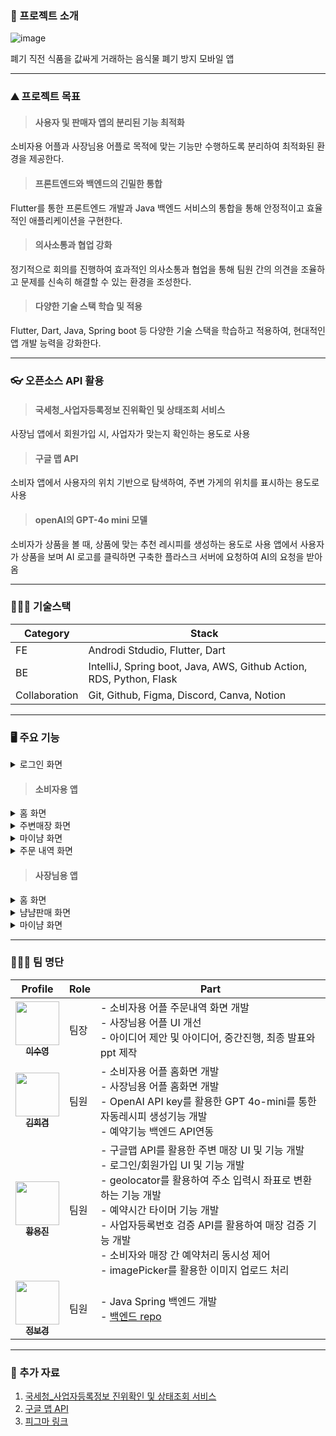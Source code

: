 ### 📖 프로젝트 소개

  ![image](https://github.com/user-attachments/assets/968f40b6-70de-4b74-9f88-e9c187da5530)

폐기 직전 식품을 값싸게 거래하는 음식물 폐기 방지 모바일 앱

--------

### ⛰️ 프로젝트 목표
> #### 사용자 및 판매자 앱의 분리된 기능 최적화
소비자용 어플과 사장님용 어플로 목적에 맞는 기능만 수행하도록 분리하여 최적화된 환경을 제공한다.
>#### 프론트엔드와 백엔드의 긴밀한 통합
Flutter를 통한 프론트엔드 개발과 Java 백엔드 서비스의 통합을 통해 안정적이고 효율적인 애플리케이션을 구현한다.
>#### 의사소통과 협업 강화
정기적으로 회의를 진행하여 효과적인 의사소통과 협업을 통해 팀원 간의 의견을 조율하고 문제를 신속히 해결할 수 있는 환경을 조성한다.
>#### 다양한 기술 스택 학습 및 적용
Flutter, Dart, Java, Spring boot 등 다양한 기술 스택을 학습하고 적용하여, 현대적인 앱 개발 능력을 강화한다.

--------

### 👓 오픈소스 API 활용

> #### 국세청_사업자등록정보 진위확인 및 상태조회 서비스
사장님 앱에서 회원가입 시, 사업자가 맞는지 확인하는 용도로 사용
> #### 구글 맵 API
소비자 앱에서 사용자의 위치 기반으로 탐색하여, 주변 가게의 위치를 표시하는 용도로 사용
> #### openAI의 GPT-4o mini 모델
소비자가 상품을 볼 때, 상품에 맞는 추천 레시피를 생성하는 용도로 사용
앱에서 사용자가 상품을 보며 AI 로고를 클릭하면 구축한 플라스크 서버에 요청하여 AI의 요청을 받아옴

--------

### 👨🏻‍💻 기술스택
|**Category**|**Stack**|
|------|---|
|FE|Androdi Stdudio, Flutter, Dart|
|BE|IntelliJ, Spring boot, Java, AWS, Github Action, RDS, Python, Flask|
|Collaboration|Git, Github, Figma, Discord, Canva, Notion|
--------

### 🖥 ️주요 기능
<details>
<summary>로그인 화면</summary>
<div markdown="1">

  >#### 로그인 화면

<p align="center">
  
</p>

로그인을 통해 사용자가 간편하게 앱에 로그인할 수 있도록 한다. 회원가입을 할 때 사용자에 대한 정확한 정보를 얻도록 한다. 한 번 로그인을 진행하고 나면, 다음 번에 앱에 접속할 때 자동으로 로그인하여 보다 편리한 앱 사용감을 제공한다. 
</div>
</details>

> #### 소비자용 앱

<details>
<summary>홈 화면</summary>
<div markdown="1">

  >#### 홈 화면

<p align="center"> 
  
</p>

사용자가 접근하는 홈 화면은 반경 내 매장에서 판매중인 상품을 바로 확인할 수 있도록 하여 사용자 편의성을 고려한다. 사장님용 어플에서 등록된 상품이 소비자용 어플 홈화면에 카드형식으로 출력되고, 카드에는 등록된 상품의 사진, 상품의 이름, 상품의 마감기한까지 남은 시간, 매장 정보가 담겨있다. 상품카드들은 남은 마감시간을 기준으로 내림차순으로 정렬된다. 상품을 클릭하면 예약을 할 수 있는 화면으로 바로 넘어가게 되어 상품 예약 기능에 빠르게 접근할 수 있도록 한다. 상품수량이 모두 예약처리 된경우 해당 상품카드는 홈화면에서 제거된다.
  >#### 예약 화면

<p align="center"> 
  
</p>

예약 화면에서 해당 상품에 대한 AI의 레시피 추천, 사장님의 레시피 추천, 사용자의 레시피 추천을 확인할 수 있도록 하여 사용자에게 추가 정보를 제공한다. 예약하기 버튼을 통해 몇 개 예약할 것인지, 금액은 총 얼마인지 확인할 수 있다.
</div>
</details>

<details>
<summary>주변매장 화면</summary>
<div markdown="1">
  
  >#### 주변매장 화면

<p align="center"> 
  
</p>

지도를 통해 매장의 위치를 확인할 수 있는 화면이다. 매장 정보를 관리하는 데이터베이스에서 사용자의 위치를 기반으로 반경 4km 이내에 포함되어 있는 매장들을 필터링하고 지도에 마커를 보여주도록 한다. 이를 통해 소비자에게 불필요한 정보를 제공하지 않도록 한다. 또한 마커를 클릭하면 매장에 대한 정보를 확인할 수 있으며 하트 아이콘을 눌러 관심매장으로 등록할 수 있고 메뉴 버튼을 통해 매장 상세 화면으로 넘어간다.
  >#### 매장 상세 화면

<p align="center"> 
  
</p>

마커를 클릭한 후 매장 정보에서 메뉴 버튼을 클릭하면 해당 매장에서 판매하고 있는 상품들을 조회할 수 있다. 이를 통해 사용자가 원하는 매장의 상품들만 볼 수 있도록 한다.
</div>
</details>

<details>
<summary>마이냠 화면</summary>
<div markdown="1">

  >#### 마이냠 화면

<p align="center"> 
  
</p>

사용자의 정보를 관리하는 화면이다. 해당 화면에서 프로필 정보 수정 혹은 관심 매장 관리 화면으로 넘어갈 수 있다.
  >#### 프로필 수정 화면

<p align="center"> 
  
</p>

프로필 수정 화면에서는 프로필 이미지, 닉네임을 수정할 수 있다.
  >#### 관심 매장 관리 화면

<p align="center"> 
  
</p>

관심 매장 관리 화면에서는 사용자가 등록한 관심 매장의 목록을 확인할 수 있다. 해당 화면에서 관심 매장을 해제하거나 매장 상세 화면으로 넘어갈 수 있다.

</div>
</details>

<details>
<summary>주문 내역 화면</summary>
<div markdown="1">
  
  >#### 주문 내역 화면

<p align="center"> 
  
</p>

사용자가 이전에 어떤 상품을 주문했는지 확인할 수 있는 화면이다. 해당 화면에서 현재 예약중인 상품도 확인할 수 있어 현재 남은 시간이 얼마인지 빠르게 확인할 수 있다.
</div>
</details>

> #### 사장님용 앱

<details>
<summary>홈 화면</summary>
<div markdown="1">

  >#### 홈 화면

<p align="cente님용 앱

<details>
<summary>홈 화면</summary>
<div markdown="1">
  
  >#### 내정보 화면

<p align="center"> 
  
</p>

사용자가 등록한 상품들을 확인할 수 있는 화면이다. 이를 통해 상품을 품절처리하거나 숨김 기능도 가능하며 새로운 상품을 추가하는 상품 등록 화면으로 넘어갈 수 있다.
  >#### 상품 등록 화면

<p align="center"> 
  
</p>

상품 정보를 입력받아 상품을 등록할 수 있는 화면이다. 이를 통해 소비자용 어플에서 매장에서 등록한 상품을 예약할 수 있도록 한다.
</div>
</details>

<details>
<summary>냠냠판매 화면</summary>
<div markdown="1">

  >#### 냠냠판매 화면

<p align="center"> 
  
</p>

소비자가 예약 신청 시 수락하거나 취소할 수 있다. 취소 버튼을 클릭할 경우 소비자와 예약이 성립되지 않도록 하고 상품 갯수가 차감되지 않는다. 수락 버튼을 클릭할 경우 소비자와 예약이 성립되어 사장님이 등록한 예약 시간이 흐르게 된다. 예약 시간 타이머는 다른 화면을 갔다와도 유지되며 0이 될 경우 소비자가 상품을 수령하였는지 미수령하였는지 선택할 수 있으며, 시간 내에 상품을 수령했을 경우 미리 선택할 수 있다.
</div>
</details>

<details>
<summary>마이냠 화면</summary>
<div markdown="1">
  
  >#### 마이냠 화면

<p align="center"> 
  
</p>

사장님의 프로필 정보와 가게 정보를 관리할 수 있는 화면이다.
</div>
</details>


--------


### 👨‍👦‍👦 팀 명단
| Profile | Role | Part |
| ------- | ---- | ---- |
| <div align="center"><a href="https://github.com/ttatjwi"><img src="https://avatars.githubusercontent.com/u/144876617?v=4" width="70px;" alt=""/><br/><sub><b>이수영</b><sub></a></div> | 팀장 | - 소비자용 어플 주문내역 화면 개발<br/>- 사장님용 어플 UI 개선 <br/>- 아이디어 제안 및 아이디어, 중간진행, 최종 발표와 ppt 제작 |
| <div align="center"><a href="https://github.com/geemmmii" width="70px;" alt=""/><img src="https://avatars.githubusercontent.com/u/108430795?v=4" width="70px;" alt=""/><br/><sub><b>김희겸</b></sub></a></div> | 팀원 | - 소비자용 어플 홈화면 개발<br/>- 사장님용 어플 홈화면 개발<br/>- OpenAI API key를 활용한 GPT 4o-mini를 통한 자동레시피 생성기능 개발<br/>- 예약기능 백엔드 API연동 |
| <div align="center"><a href="https://github.com/Jinoko01"><img src="https://avatars.githubusercontent.com/u/126740959?v=4" width="70px;" alt=""/><br/><sub><b>황용진</b></sub></a></div> | 팀원 | - 구글맵 API를 활용한 주변 매장 UI 및 기능 개발<br/>- 로그인/회원가입 UI 및 기능 개발<br/>- geolocator를 활용하여 주소 입력시 좌표로 변환하는 기능 개발<br/>- 예약시간 타이머 기능 개발<br/>- 사업자등록번호 검증 API를 활용하여 매장 검증 기능 개발<br/>- 소비자와 매장 간 예약처리 동시성 제어<br/>- imagePicker를 활용한 이미지 업로드 처리 | 
| <div align="center"><a href="https://github.com/jungbk0808"><img src="https://avatars.githubusercontent.com/u/120279225?v=4" width="70px;" alt=""/><br/><sub><b>정보경</b></sub></a></div> | 팀원 | - Java Spring 백엔드 개발<br/>- [백엔드 repo](https://github.com/LastNyam/last_nyam_server) | 


--------

### 👀 추가 자료
1. [국세청_사업자등록정보 진위확인 및 상태조회 서비스](https://www.data.go.kr/tcs/dss/selectApiDataDetailView.do?publicDataPk=15081808)
2. [구글 맵 API](https://developers.google.com/maps?hl=ko)
3. [피그마 링크](https://www.figma.com/design/COYGETrMsqr0nRQN0J2onS/%EB%9D%BC%EC%8A%A4%ED%8A%B8-%EB%83%A0?node-id=167-1632&t=XLIBbFnmtqB03fLj-1)

